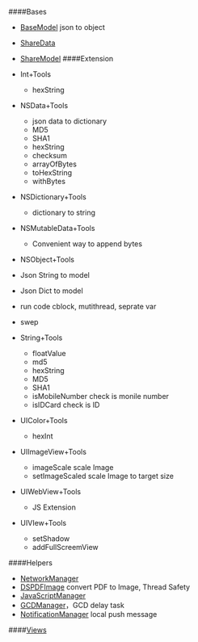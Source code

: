 ####Bases
* [BaseModel](/Bases/BaseModel.m) json to object 
* [ShareData](/Bases/ShareData.swift)
* [ShareModel](/Bases/ShareModel.swift)
####Extension
* Int+Tools
  * hexString

* NSData+Tools   
  * json data to dictionary
  * MD5
  * SHA1
  * hexString
  * checksum
  * arrayOfBytes
  * toHexString
  * withBytes

* NSDictionary+Tools
  * dictionary to string

* NSMutableData+Tools
  * Convenient way to append bytes

* NSObject+Tools
 * Json String to model
 * Json Dict to model
 * run code cblock, mutithread, seprate var
 * swep

* String+Tools
  * floatValue
  * md5
  * hexString
  * MD5
  * SHA1
  * isMobileNumber check is monile number
  * isIDCard check is ID

* UIColor+Tools
  * hexInt

* UIImageView+Tools
  * imageScale  scale Image
  * setImageScaled scale Image to target size

* UIWebView+Tools 
  * JS Extension

* UIVIew+Tools
  * setShadow
  * addFullScreemView

####Helpers
* [NetworkManager](/Helpers/NetworkManager.m)
* [DSPDFImage](/Helper/DSPDFImage.h) convert PDF to Image, Thread Safety
* [JavaScriptManager](/Helpers/JavaScriptManager.swift)
* [GCDManager](/Helpers/GCDManager.swift)，GCD delay task 
* [NotificationManager](/Helper/NotificationManager.swift) local push message

<!--
* [QiniuManager](/Helper/QiniuManager.swift) Qiniu Cloud
* [UMengSocial](/Helper/UMSocialManager.swift)
* [UMAnalytics](/Helper/UMAnalyticsManager.swift)
-->

####[Views](/Views)

<!--
####Controllers
* ReactiveCocoa signal，spirit，filter，combine，MVVM Mode

####Demo Views
* PieChatView[/_Sections/PublicViews/PieChatView.m] via CGLayer

####Common Controllers & Views
* AlbumViewController

####Extersion


####TODO
* conversion super init
* -->

